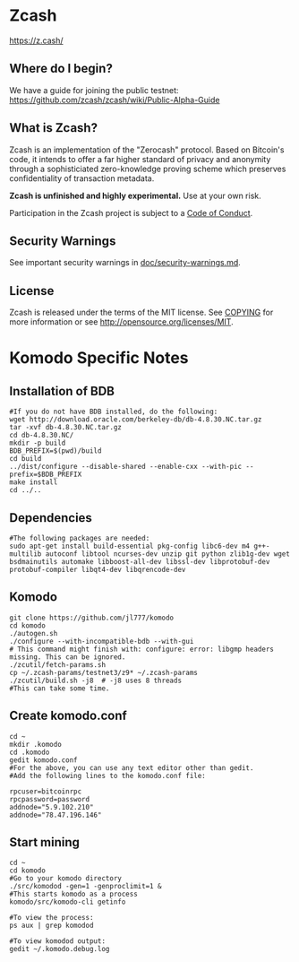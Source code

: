 
Zcash
=====
 
https://z.cash/
 
Where do I begin?
-----------------
 
We have a guide for joining the public testnet: https://github.com/zcash/zcash/wiki/Public-Alpha-Guide
 
What is Zcash?
--------------
 
Zcash is an implementation of the "Zerocash" protocol. Based on Bitcoin's code, it intends to
offer a far higher standard of privacy and anonymity through a sophisticiated zero-knowledge
proving scheme which preserves confidentiality of transaction metadata.
 
**Zcash is unfinished and highly experimental.** Use at your own risk.
 
Participation in the Zcash project is subject to a [Code of Conduct](code_of_conduct.md).
 
Security Warnings
-----------------
 
See important security warnings in
[doc/security-warnings.md](doc/security-warnings.md).
 
License
-------
 
Zcash is released under the terms of the MIT license. See [COPYING](COPYING) for more
information or see http://opensource.org/licenses/MIT.
 
 
Komodo Specific Notes
=====================
 
Installation of BDB
-------------------
 
```
#If you do not have BDB installed, do the following:
wget http://download.oracle.com/berkeley-db/db-4.8.30.NC.tar.gz
tar -xvf db-4.8.30.NC.tar.gz
cd db-4.8.30.NC/
mkdir -p build
BDB_PREFIX=$(pwd)/build
cd build
../dist/configure --disable-shared --enable-cxx --with-pic --prefix=$BDB_PREFIX
make install
cd ../..
```
 
Dependencies
------------
 
```
#The following packages are needed:
sudo apt-get install build-essential pkg-config libc6-dev m4 g++-multilib autoconf libtool ncurses-dev unzip git python zlib1g-dev wget bsdmainutils automake libboost-all-dev libssl-dev libprotobuf-dev protobuf-compiler libqt4-dev libqrencode-dev
```
 
Komodo
------
 
```
git clone https://github.com/jl777/komodo
cd komodo
./autogen.sh
./configure --with-incompatible-bdb --with-gui
# This command might finish with: configure: error: libgmp headers missing. This can be ignored.
./zcutil/fetch-params.sh
cp ~/.zcash-params/testnet3/z9* ~/.zcash-params
./zcutil/build.sh -j8  # -j8 uses 8 threads
#This can take some time.
```
 
Create komodo.conf
------------------
 
```
cd ~
mkdir .komodo
cd .komodo
gedit komodo.conf
#For the above, you can use any text editor other than gedit.
#Add the following lines to the komodo.conf file:
 
rpcuser=bitcoinrpc
rpcpassword=password
addnode="5.9.102.210"
addnode="78.47.196.146"
```
 
Start mining
------------
 
```
cd ~
cd komodo
#Go to your komodo directory
./src/komodod -gen=1 -genproclimit=1 &
#This starts komodo as a process
komodo/src/komodo-cli getinfo
 
#To view the process:
ps aux | grep komodod
 
#To view komodod output:
gedit ~/.komodo.debug.log
```
